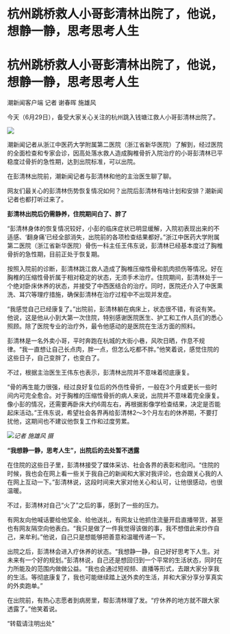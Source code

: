 # 杭州跳桥救人小哥彭清林出院了，他说，想静一静，思考思考人生

# 杭州跳桥救人小哥彭清林出院了，他说，想静一静，思考思考人生

潮新闻客户端 记者 谢春晖 施雄风

今天（6月29日），备受大家关心关注的杭州跳入钱塘江救人小哥彭清林出院了。

![](https://inews.gtimg.com/om_bt/OcZHdEotb5AY7QsScpdh5Ma6ypdgK4AbFsDW_r_7Qukf0AA/1000)

潮新闻记者从浙江中医药大学附属第二医院（浙江省新华医院）了解到，经过医院的全面检查和专家会诊，因高处落水救人造成胸椎骨折入院治疗的小哥彭清林已平稳度过骨折的急性期，达到出院标准，可以出院。

在彭清林出院前，潮新闻记者与彭清林和他的主治医生聊了聊。

网友们最关心的彭清林伤势恢复情况如何？出院后彭清林有啥计划和安排？潮新闻记者也都打听过来了。

**彭清林出院后仍需静养，住院期间白了、胖了**

“彭清林身体的恢复情况较好，小彭的临床症状已明显缓解，入院初表现出来的不适感、‘翻身痛’已经全部消失，出院前的各项检查结果都好。”浙江中医药大学附属第二医院（浙江省新华医院）骨伤一科主任王伟东说，彭清林已经基本度过了胸椎骨折的急性期，目前正处于恢复期。

按照入院前的诊断，彭清林跳江救人造成了胸椎压缩性骨和肌肉损伤等情况。好在胸椎的压缩性骨折属于相对稳定的状态，无须手术治疗。住院期间，彭清林处于一个绝对卧床休养的状态，并接受了中西医结合的治疗。同时，医院还介入了中医熏洗、耳穴等理疗措施，确保彭清林在治疗过程中不出现并发症。

“我感觉自己已经康复了。”出院前，彭清林躺在病床上，状态很不错，有说有笑。他说，这是他从小到大第一次住院，特别感谢医院医生、护工和工作人员们的悉心照顾。除了医院专业的治疗外，最令他感动的是医院在生活方面的照料。

彭清林是一名外卖小哥，平时奔跑在杭城的大街小巷，风吹日晒，作息不规律。“我一直想让自己长点肉，胖一点，但怎么吃都不胖。”他笑着说，感觉住院的这些日子，自己变胖了，也变白了。

不过，根据主治医生王伟东也表示，彭清林出院并不意味着彻底康复。

“骨的再生能力很强，经过良好复位后的外伤性骨折，一般在3个月或更长一些时间内可完全愈合。对于胸椎的压缩性骨折的病人来说，出院并不意味着完全康复。像小彭的情况，还需要再卧床大约6周左右，再根据影像学检查结果，决定是否能起床活动。”王伟东说，希望社会各界再给彭清林2～3个月左右的休养期，不要打扰他，这期间也不建议他恢复工作和过度劳累。

![](https://inews.gtimg.com/om_bt/O1HQfUm1VKChGtNCjj40Nrh2eJUgY3aypJbVdVxBsHYg4AA/1000)_记者
施雄风 摄_

**“我想静一静，思考人生”，出院后的去处暂不透露**

在住院的这些日子里，彭清林接受了媒体采访、社会各界的表彰和慰问。“住院的时候，我也会在网上看一些关于我自己的新闻和大家对我评论，也会跟关心我的人在网上互动一下。”彭清林说，这段时间来大家对他关心和认可，让他很感动，也很温暖。

不过，彭清林对自己“火了”之后的事，感到了一些的压力。

有网友向他喊话要给他奖金、给他送礼，有网友让他抓住流量开启直播带货，甚至也有网友隔空向他表白。“我只是做了一件我觉得该做的事，我不想借此来炒作自己，来牟利。”他说，自己只是想能够把善意和温暖传递一下。

出院之后，彭清林会进入疗休养的状态。“我想静一静，自己好好思考下人生。对未来有一个好的规划。”彭清林说，自己还是想回归到一个平常的生活状态，同时在力所能及的范围内做做公益。“我也会通过短视频、直播等形式，去跟大家分享我的生活。等彻底康复了，我也可能继续踏上送外卖的生活，并和大家分享分享真实的外卖跑单。”

在出院前，有热心志愿者到病房里，帮彭清林理了发。“疗休养的地方就不跟大家透露了。”他笑着说。

“转载请注明出处”

